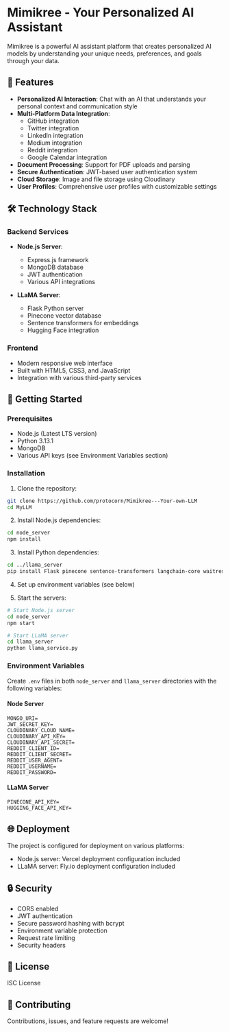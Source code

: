 # Mimikree - Your Personalized AI Assistant

Mimikree is a powerful AI assistant platform that creates personalized AI models by understanding your unique needs, preferences, and goals through your data.

## 🌟 Features

- **Personalized AI Interaction**: Chat with an AI that understands your personal context and communication style
- **Multi-Platform Data Integration**:
  - GitHub integration
  - Twitter integration
  - LinkedIn integration
  - Medium integration
  - Reddit integration
  - Google Calendar integration
- **Document Processing**: Support for PDF uploads and parsing
- **Secure Authentication**: JWT-based user authentication system
- **Cloud Storage**: Image and file storage using Cloudinary
- **User Profiles**: Comprehensive user profiles with customizable settings

## 🛠️ Technology Stack

### Backend Services
- **Node.js Server**:
  - Express.js framework
  - MongoDB database
  - JWT authentication
  - Various API integrations

- **LLaMA Server**:
  - Flask Python server
  - Pinecone vector database
  - Sentence transformers for embeddings
  - Hugging Face integration

### Frontend
- Modern responsive web interface
- Built with HTML5, CSS3, and JavaScript
- Integration with various third-party services

## 🚀 Getting Started

### Prerequisites
- Node.js (Latest LTS version)
- Python 3.13.1
- MongoDB
- Various API keys (see Environment Variables section)

### Installation

1. Clone the repository:
```bash
git clone https://github.com/protocorn/Mimikree---Your-own-LLM
cd MyLLM
```

2. Install Node.js dependencies:
```bash
cd node_server
npm install
```

3. Install Python dependencies:
```bash
cd ../llama_server
pip install Flask pinecone sentence-transformers langchain-core waitress google-generativeai
```

4. Set up environment variables (see below)

5. Start the servers:
```bash
# Start Node.js server
cd node_server
npm start

# Start LLaMA server
cd llama_server
python llama_service.py
```

### Environment Variables

Create `.env` files in both `node_server` and `llama_server` directories with the following variables:

#### Node Server
```
MONGO_URI=
JWT_SECRET_KEY=
CLOUDINARY_CLOUD_NAME=
CLOUDINARY_API_KEY=
CLOUDINARY_API_SECRET=
REDDIT_CLIENT_ID=
REDDIT_CLIENT_SECRET=
REDDIT_USER_AGENT=
REDDIT_USERNAME=
REDDIT_PASSWORD=
```

#### LLaMA Server
```
PINECONE_API_KEY=
HUGGING_FACE_API_KEY=
```

## 🌐 Deployment

The project is configured for deployment on various platforms:

- Node.js server: Vercel deployment configuration included
- LLaMA server: Fly.io deployment configuration included

## 🔒 Security

- CORS enabled
- JWT authentication
- Secure password hashing with bcrypt
- Environment variable protection
- Request rate limiting
- Security headers

## 📝 License

ISC License

## 🤝 Contributing

Contributions, issues, and feature requests are welcome! 
